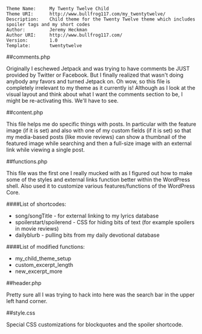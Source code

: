 	Theme Name:     My Twenty Twelve Child
	Theme URI:      http://www.bullfrog117.com/my_twentytwelve/
	Description:    Child theme for the Twenty Twelve theme which includes spoiler tags and my short codes
	Author:         Jeremy Heckman
	Author URI:     http://www.bullfrog117.com/
	Version:        1.0
	Template:       twentytwelve


##comments.php

Originally I eschewed Jetpack and was trying to have comments be JUST provided by Twitter or Facebook. But I finally realized that wasn't doing anybody any favors and turned Jetpack on. Oh wow, so this file is completely irrelevant to my theme as it currently is! Although as I look at the visual layout and think about what I want the comments section to be, I might be re-activating this. We'll have to see.  


##content.php

This file helps me do specific things with posts. In particular with the feature image (if it is set) and also with one of my custom fields (if it is set) so that my media-based posts (like movie reviews) can show a thumbnail of the featured image while searching and then a full-size image with an external link while viewing a single post. 


##functions.php

This file was the first one I really mucked with as I figured out how to make some of the styles and external links function better within the WordPress shell. Also used it to customize various features/functions of the WordPress Core. 

####List of shortcodes: 

* song/songTitle - for external linking to my lyrics database
* spoilerstart/spoilerend - CSS for hiding bits of text (for example spoilers in movie reviews)
* dailyblurb - pulling bits from my daily devotional database

####List of modified functions: 

* my_child_theme_setup
* custom_excerpt_length
* new_excerpt_more


##header.php

Pretty sure all I was trying to hack into here was the search bar in the upper left hand corner. 


##style.css

Special CSS customizations for blockquotes and the spoiler shortcode.  
